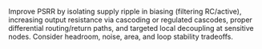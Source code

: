 Improve PSRR by isolating supply ripple in biasing (filtering RC/active), increasing output resistance via cascoding or regulated cascodes, proper differential routing/return paths, and targeted local decoupling at sensitive nodes. Consider headroom, noise, area, and loop stability tradeoffs.

